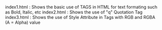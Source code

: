 index1.html : Shows the basic use of TAGS in HTML for text formating such as Bold, Italic, etc
index2.html : Shows the use of "q" Quotation Tag
index3.html : Shows the use of Style Attribute in Tags with RGB and RGBA (A = Alpha) value